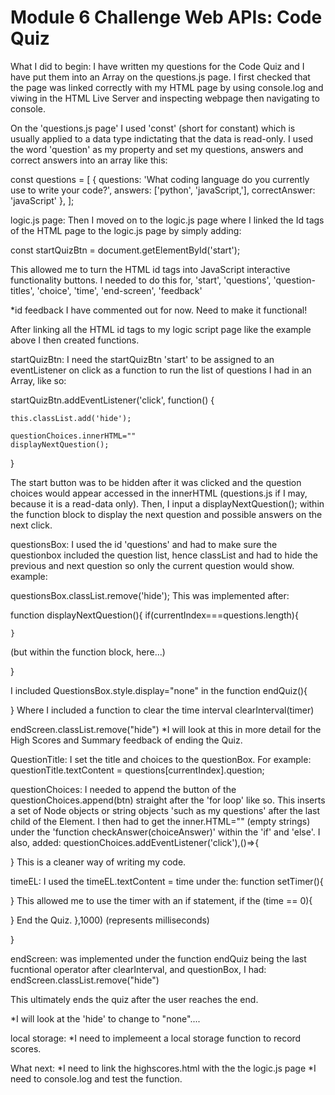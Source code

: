 # Module 6 Challenge Web APIs: Code Quiz
What I did to begin:
I have written my questions for the Code Quiz and I have put them into an Array on the questions.js page.
I first checked that the page was linked correctly with my HTML page by using console.log and viwing in the HTML Live Server and inspecting webpage then navigating to console.

On the 'questions.js page' I used 'const' (short for constant) which is usually applied to a data type indictating that the data is read-only.
I used the word 'question' as my property and set my questions, answers and correct answers into an array like this:

const questions = [
{
    questions:      'What coding language do you currently use to write your code?',
    answers:        ['python', 'javaScript,'],
    correctAnswer:  'javaScript'
},
];

logic.js page:
Then I moved on to the logic.js page where I linked the Id tags of the HTML page to the logic.js page by simply adding:

const startQuizBtn = document.getElementById('start');

This allowed me to turn the HTML id tags into JavaScript interactive functionality buttons. 
I needed to do this for, 'start', 'questions', 'question-titles', 'choice', 'time', 'end-screen', 'feedback'

*id feedback I have commented out for now. Need to make it functional!

After linking all the HTML id tags to my logic script page like the example above I then created functions.

startQuizBtn:
I need the startQuizBtn 'start' to be assigned to an eventListener on click as a function to run the list of questions I had in an Array, like so:

startQuizBtn.addEventListener('click', function() {
    
    this.classList.add('hide');

    questionChoices.innerHTML=""
    displayNextQuestion();

}

The start button was to be hidden after it was clicked and the question choices would appear accessed in the innerHTML (questions.js if I may, because it is a read-data only). Then, I input a displayNextQuestion(); within the function block to display the next question and possible answers on the next click.

questionsBox:
I used the id 'questions' and had to make sure the questionbox included the question list, hence classList and had to hide  the previous and next question so only the current question would show. example:

questionsBox.classList.remove('hide');
This was implemented after:

function displayNextQuestion(){
    if(currentIndex===questions.length){

    }
(but within the function block, here...)

}

I included QuestionsBox.style.display="none"
in the function endQuiz(){

}
Where I included a function to clear the time interval
clearInterval(timer)

endScreen.classList.remove("hide")
*I will look at this in more detail for the High Scores and Summary feedback of ending the Quiz.


QuestionTitle:
I set the title and choices to the questionBox. For example:
questionTitle.textContent = questions[currentIndex].question;

questionChoices:
I needed to append the button of the questionChoices.append(btn) straight after the 'for loop' like so.
This inserts a set of Node objects or string objects 'such as my questions' after the last child of the Element.
I then had to get the inner.HTML="" (empty strings) under the 'function checkAnswer(choiceAnswer)' within the 'if' and 'else'.
I also, added:
 questionChoices.addEventListener('click'),()=>{

}
This is a cleaner way of writing my code.


timeEL:
I used the timeEL.textContent = time under the: function setTimer(){

}
This allowed me to use the timer with an if statement, if the (time == 0){

}
End the Quiz.
},1000) (represents milliseconds)

}

endScreen:
was implemented under the function endQuiz being the last fucntional operator after clearInterval, and questionBox, I had:
endScreen.classList.remove("hide")

This ultimately ends the quiz after the user reaches the end.

*I will look at the 'hide' to change to "none"....

local storage:
*I need to implemeent a local storage function to record scores.

What next:
*I need to link the highscores.html with the the logic.js page
*I need to console.log and test the function.







